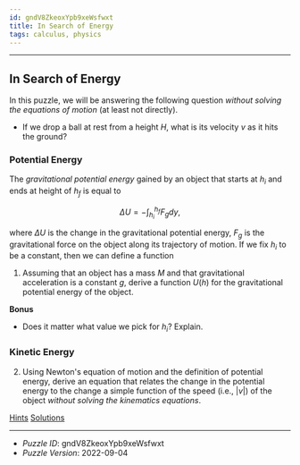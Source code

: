 ```yaml
---
id: gndV8ZkeoxYpb9xeWsfwxt
title: In Search of Energy
tags: calculus, physics
---
```


--------------------------------------------------------------------------------------------

## In Search of Energy

In this puzzle, we will be answering the following question _without solving the
equations of motion_ (at least not directly).

*  If we drop a ball at rest from a height $H$, what is its velocity $v$ as it hits the
   ground?

### Potential Energy

The _gravitational potential energy_ gained by an object that starts at $h_i$ and ends at
height of $h_f$ is equal to

$$
\Delta U = -\int_{h_i}^{h_f} F_g dy,
$$

where $\Delta U$ is the change in the gravitational potential energy, $F_g$ is the
gravitational force on the object along its trajectory of motion. If we fix $h_i$ to be
a constant, then we can define a function

1. Assuming that an object has a mass $M$ and that gravitational acceleration is a
   constant $g$, derive a function $U(h)$ for the gravitational potential energy of the
   object.

__Bonus__

* Does it matter what value we pick for $h_i$? Explain.

### Kinetic Energy

2. Using Newton's equation of motion and the definition of potential energy, derive an
   equation that relates the change in the potential energy to the change a simple function
   of the speed (i.e., $|v|$) of the object _without solving the kinematics equations_.

[Hints](gndV8ZkeoxYpb9xeWsfwxt-hints.md)
[Solutions](gndV8ZkeoxYpb9xeWsfwxt-solutions.md)

--------------------------------------------------------------------------------------------

* _Puzzle ID_: gndV8ZkeoxYpb9xeWsfwxt
* _Puzzle Version_: 2022-09-04
